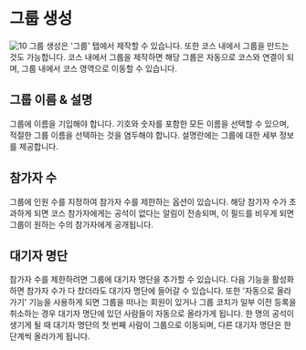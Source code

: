 # 그룹 생성
![10](/user-img/group/10.png)
그룹 생성은 '그룹' 탭에서 제작할 수 있습니다. 또한 코스 내에서 그룹을 만드는 것도 가능합니다. 코스 내에서 그룹을 제작하면 해당 그룹은 자동으로 코스와 연결이 되며, 그룹 내에서 코스 영역으로 이동할 수 있습니다.

## 그룹 이름 & 설명
그룹에 이름을 기입해야 합니다. 기호와 숫자를 포함한 모든 이름을 선택할 수 있으며, 적절한 그룹 이름을 선택하는 것을 염두해야 합니다. 설명란에는 그룹에 대한 세부 정보를 제공합니다.

## 참가자 수
그룹에 인원 수를 지정하여 참가자 수를 제한하는 옵션이 있습니다. 해당 참가자 수가 초과하게 되면 코스 참가자에게는 공석이 없다는 알림이 전송되며, 이 필드를 비우게 되면 그룹이 원하는 수의 참가자에게 공개됩니다.

## 대기자 명단
참가자 수를 제한하려면 그룹에 대기자 명단을 추가할 수 있습니다. 다음 기능을 활성화하면 참가자 수가 다 찼더라도 대기자 명단에 들어갈 수 있습니다. 또한 '자동으로 올라가기' 기능을 사용하게 되면 그룹을 떠나는 회원이 있거나 그룹 코치가 일부 이전 등록을 취소하는 경우 대기자 명단에 있던 사람들이 자동으로 올라가게 됩니다. 한 명의 공석이 생기게 될 때 대기자 명단의 첫 번째 사람이 그룹으로 이동되며, 다른 대기자 명단은 한 단계씩 올라가게 됩니다.